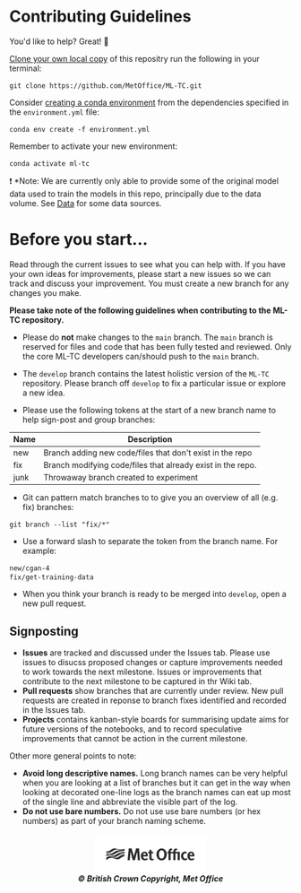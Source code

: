 # Contributing Guidelines

You'd like to help? Great!  :tada:

[Clone your own local copy](https://help.github.com/en/articles/cloning-a-repository) of this repositry run the following in your terminal:

```shell
git clone https://github.com/MetOffice/ML-TC.git
```

Consider [creating a conda environment](https://docs.conda.io/projects/conda/en/latest/user-guide/tasks/manage-environments.html) from the dependencies specified in the `environment.yml` file:
```shell
conda env create -f environment.yml
```
Remember to activate your new environment:
```shell
conda activate ml-tc
```

:exclamation: *Note: We are currently only able to provide some of the original model data used to train the models in this repo, principally due to the data volume. See [Data](https://github.com/MetOffice/ML-TC/blob/initial-setup/README.md#data) for some data sources.

# Before you start...
Read through the current issues to see what you can help with.  If you have your own ideas for improvements, please start a new issues so we can track and discuss your improvement. You must create a new branch for any changes you make.

**Please take note of the following guidelines when contributing to the ML-TC repository.**

* Please do **not** make changes to the `main` branch.  The `main` branch is reserved for files and code that has been fully tested and reviewed.  Only the core ML-TC developers can/should push to the `main` branch.

* The `develop` branch contains the latest holistic version of the `ML-TC` repository.  Please branch off `develop` to fix a particular issue or explore a new idea.

* Please use the following tokens at the start of a new branch name to help sign-post and group branches:

Name | Description
---- | -----------
new | Branch adding new code/files that don't exist in the repo
fix | Branch modifying code/files that already exist in the repo.
junk | Throwaway branch created to experiment

* Git can pattern match branches to to give you an overview of all (e.g. fix) branches:
 ```shell
 git branch --list "fix/*"
 ```
* Use a forward slash to separate the token from the branch name. For example:
```
new/cgan-4
fix/get-training-data
```
* When you think your branch is ready to be merged into `develop`, open a new pull request.

## Signposting
* **Issues** are tracked and discussed under the Issues tab.  Please use issues to disucss proposed changes or capture improvements needed to work towards the next milestone.  Issues or improvements that contribute to the next milestone to be captured in thr Wiki tab.
* **Pull requests** show branches that are currently under review.  New pull requests are created in reponse to branch fixes identified and recorded in the Issues tab.
* **Projects** contains kanban-style boards for summarising update aims for future versions of the notebooks, and to record speculative improvements that cannot be action in the current milestone.



Other more general points to note:

* **Avoid long descriptive names.**  Long branch names can be very helpful when you are looking at a list of branches but it can get in the way when looking at decorated one-line logs as the branch names can eat up most of the single line and abbreviate the visible part of the log.
* **Do not use bare numbers.** Do not use use bare numbers (or hex numbers) as part of your branch naming scheme.


<h5 align="center">
<img src="etc/MO_MASTER_black_mono_for_light_backg_RBG.png" width="200" alt="Met Office"> <br>
&copy; British Crown Copyright, Met Office
</h5>
